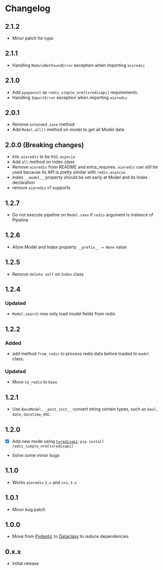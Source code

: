 # Changelog

## 2.1.2

 - Minor patch for typo


## 2.1.1

 - Handling `ModuleNotFoundError` exception when importing `aioredis`


## 2.1.0

 - Add `pyopenssl` as `redis_simple_orm[txredisapi]` requirements.
 - Handling `ImportError` exception when importing `aioredis`


## 2.0.1

 - Remove `extended_save` method
 - Add `Model.all()` method on model to get all Model data


## 2.0.0 (**Breaking changes**)

 - `RSO.aioredis` to be `RSO.asyncio`
 - Add `all` method on index class
 - Remove `aioredis` from README and extra_requires.
   `aioredis` can still be used because its API is pretty similar with `redis.asyncio`
 - Index `__model__` property should be set early at Model and its Index declaration
 - remove `aioredis` v1 supports


## 1.2.7

 - Do not execute pipeline on `Model.save` if `redis` argument is instance of Pipeline


## 1.2.6

 - Allow Model and Index property `__prefix__ = None` value


## 1.2.5

 - Remove `delete self` on `Index` class


## 1.2.4

### Updated

 - `Model.search` now only load model fields from redis


## 1.2.2

### Added

 - add method `from_redis` to process redis data before loaded to `model` class. 


### Updated

 - Move `to_redis` to `base`


## 1.2.1

 - Use `BaseModel.__post_init__` convert string certain types, 
   such as `bool`, `date`, `datetime`, etc.


## 1.2.0

 - [x] Add new mode using [`txredisapi`][txredisapi]: `pip install redis_simple_orm[txredisapi]`
 - Solve some minor bugs


## 1.1.0

 - Works `aioredis` `2.x` and `>=1.3.x`


## 1.0.1

 - Minor bug patch


## 1.0.0

 - Move from [Pydantic][Pydantic] to [Dataclass][Dataclass] to reduce dependencies


## 0.x.x

 - Initial release


[Pydantic]: https://pydantic-docs.helpmanual.io/ 
[Dataclass]: https://docs.python.org/3/library/dataclasses.html
[txredisapi]: https://github.com/IlyaSkriblovsky/txredisapi
